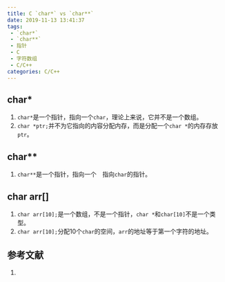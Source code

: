 ```yaml
---
title: C `char*` vs `char**`
date: 2019-11-13 13:41:37
tags:
 - `char*`
 - `char**`
 - 指针
 - C
 - 字符数组
 - C/C++
categories: C/C++
---
```


##  char\*
1. `char*`是一个指针，指向一个`char`，理论上来说，它并不是一个数组。
2. `char *ptr;`并不为它指向的内容分配内存，而是分配一个`char *`的内存存放`ptr`。

## char\*\*
1. `char**`是一个指针，指向一个　指向`char`的指针。


## char arr[]
1. `char arr[10];`是一个数组，不是一个指针，`char *`和`char[10]`不是一个类型。
2. `char arr[10];`分配10个`char`的空间，`arr`的地址等于第一个字符的地址。

## 参考文献
1.
